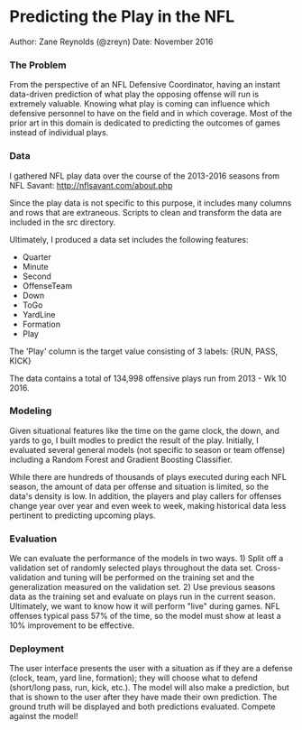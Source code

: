 # Predicting the Play in the NFL

Author: Zane Reynolds (@zreyn)
Date: November 2016

### The Problem

From the perspective of an NFL Defensive Coordinator, having an instant data-driven prediction of what play the opposing offense will run is extremely valuable.  Knowing what play is coming can influence which defensive personnel to have on the field and in which coverage.   Most of the prior art in this domain is dedicated to predicting the outcomes of games instead of individual plays.


### Data

I gathered NFL play data over the course of the 2013-2016 seasons from NFL Savant:
http://nflsavant.com/about.php

Since the play data is not specific to this purpose, it includes many columns and rows that are extraneous.  Scripts to clean and transform the data are included in the src directory.

Ultimately, I produced a data set includes the following features:
* Quarter
* Minute
* Second
* OffenseTeam
* Down
* ToGo
* YardLine
* Formation
* Play

The 'Play' column is the target value consisting of 3 labels: {RUN, PASS, KICK}

The data contains a total of 134,998 offensive plays run from 2013 - Wk 10 2016.

### Modeling

Given situational features like the time on the game clock, the down, and yards to go, I built modles to predict the result of the play.  Initially, I evaluated several general models (not specific to season or team offense) including a Random Forest and Gradient Boosting Classifier.  


While there are hundreds of thousands of plays executed during each NFL season, the amount of data per offense and situation is limited, so the data's density is low.  In addition, the players and play callers for offenses change year over year and even week to week, making historical data less pertinent to predicting upcoming plays.



### Evaluation

We can evaluate the performance of the models in two ways. 1) Split off a validation set of randomly selected plays throughout the data set.  Cross-validation and tuning will be performed on the training set and the generalization measured on the validation set.  2) Use previous seasons data as the training set and evaluate on plays run in the current season.  Ultimately, we want to know how it will perform "live" during games. NFL offenses typical pass 57% of the time, so the model must show at least a 10% improvement to be effective.


### Deployment

The user interface presents the user with a situation as if they are a defense (clock, team, yard line, formation); they will choose what to defend (short/long pass, run, kick, etc.).  The model will also make a prediction, but that is shown to the user after they have made their own prediction. The ground truth will be displayed and both predictions evaluated.  Compete against the model!
